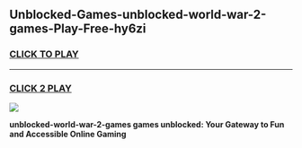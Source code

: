 
## Unblocked-Games-unblocked-world-war-2-games-Play-Free-hy6zi
<h3>
<a href="https://premium76.site?title=unblocked-world-war-2-games&ref=18A">CLICK TO PLAY</a></h3>
<hr>

<h3>
<a href="https://premium76.site?title=unblocked-world-war-2-games&ref=18A">CLICK 2 PLAY</a>
  
</h3>

<a href="https://premium76.site?title=unblocked-world-war-2-games&ref=18A"><img src="https://clearcache.store/games.png"></a>


**unblocked-world-war-2-games games unblocked: Your Gateway to Fun and Accessible Online Gaming**
